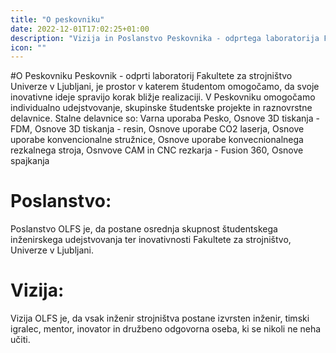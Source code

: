 ```yaml
---
title: "O peskovniku"
date: 2022-12-01T17:02:25+01:00
description: "Vizija in Poslanstvo Peskovnika - odprtega laboratorija Fakultete za strojništvo Univerze v Ljubljani"
icon: ""
---
```

#O Peskovniku 
Peskovnik - odprti laboratorij Fakultete za strojništvo Univerze v Ljubljani, je prostor v katerem študentom omogočamo, da svoje inovativne ideje spravijo korak bližje realizaciji. 
V Peskovniku omogočamo individualno udejstvovanje, skupinske študentske projekte in raznovrstne delavnice. Stalne delavnice so: Varna uporaba Pesko, Osnove 3D tiskanja - FDM, Osnove 3D tiskanja - resin, Osnove uporabe CO2 laserja, Osnove uporabe konvencionalne stružnice, Osnove uporabe konvecnionalnega rezkalnega stroja, Osnvove CAM in CNC rezkarja - Fusion 360, Osnove spajkanja
# Poslanstvo:
Poslanstvo OLFS je, da postane osrednja skupnost študentskega inženirskega udejstvovanja ter inovativnosti Fakultete za strojništvo, Univerze v Ljubljani. 
# Vizija:
Vizija OLFS je, da vsak inženir strojništva postane izvrsten inženir, timski igralec, mentor, inovator in družbeno odgovorna oseba, ki se nikoli ne neha učiti.
